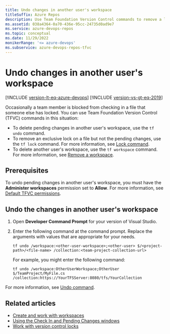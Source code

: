 ```yaml
---
title: Undo changes in another user's workspace
titleSuffix: Azure Repos
description: Use Team Foundation Version Control commands to remove a lock that another user has placed on a file or to delete the workspace of another user.
ms.assetid: 038a4364-0a70-436e-95cc-24735d0ad9e7
ms.service: azure-devops-repos
ms.topic: conceptual
ms.date: 11/29/2022
monikerRange: '<= azure-devops'
ms.subservice: azure-devops-repos-tfvc
---
```



# Undo changes in another user's workspace

[!INCLUDE [version-lt-eq-azure-devops](../../includes/version-lt-eq-azure-devops.md)]
[!INCLUDE [version-vs-gt-eq-2019](../../includes/version-vs-gt-eq-2019.md)] 
 
Occasionally a team member is blocked from checking in a file that someone else has locked. You can use Team Foundation Version Control (TFVC) commands in this situation:

- To delete pending changes in another user's workspace, use the `tf undo` command.
- To remove an exclusive lock on a file but not the pending changes, use the `tf lock` command. For more information, see [Lock command](lock-command.md).
- To delete another user's workspace, use the `tf workspace` command. For more information, see [Remove a workspace](/previous-versions/ms245474(v=vs.110)).

## Prerequisites

To undo pending changes in another user's workspace, you must have the **Administer workspaces** permission set to **Allow**. For more information, see [Default TFVC permissions](../../organizations/security/default-tfvc-permissions.md).

## Undo the changes in another user's workspace

1. Open **Developer Command Prompt** for your version of Visual Studio.

1. Enter the following command at the command prompt. Replace the arguments with values that are appropriate for your needs.

   `tf undo /workspace:<other-user-workspace>;<other-user> $/<project-path>/<file-name> /collection:<team-project-collection-url>`

   For example, you might enter the following command:

   `tf undo /workspace:OtherUserWorkspace;OtherUser $/TeamProject/MyFile.cs /collection:https://YourTFSServer:8080/tfs/YourCollection`

For more information, see [Undo command](undo-command.md).

## Related articles

- [Create and work with workspaces](create-work-workspaces.md)
- [Using the Check In and Pending Changes windows](develop-code-manage-pending-changes.md)
- [Work with version control locks](work-version-control-locks.md)

 